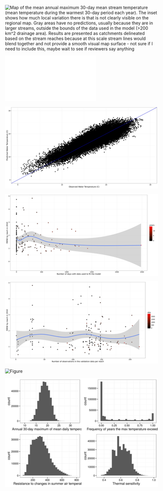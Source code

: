 
![Map of the mean annual maximum 30-day mean stream temperature (mean temperature during the warmest 30-day period each year). The inset shows how much local variation there is that is not clearly visible on the regional map. Gray areas have no predictions, usually because they are in larger streams, outside the bounds of the data used in the model (>200 $km^2$ drainage area). Results are presented as catchments delineated based on the stream reaches because at this scale stream lines would blend together and not provide a smooth visual map surface - *not sure if I need to include this, maybe wait to see if reviewers say anything*](Figures/Locations_Map.png) 

![Hierarchical structure of the daily stream temperature model. The observed daily temperatures are $t_{h,r,y,d}$ at HUC8 $h$ and reach $r$ in year $y$ on day $d$. In general, $\mu$ represent means, $\sigma$ represent standard deviations, $B$ represent vectors of coefficients with subscripts represnting the level of variation, $\Sigma$ is the covariance matrix, $\rho$ is the correlation matrix, $\omega$ is the expected temperature as a function of the deterministic components prior to inclusion of temporal autocorrelation, and $\delta$ is the autocorrelation coefficient. See details in the text for further description of the coefficients.](Figures/Hierarchical_Structure.pdf)


![trial text](Figures/validation_plot.jpg)


![text with $\sigma=2$ equation](Figures/rmse_2010_obs_plot.jpg)


![](Figures/rmse_2010_valid_obs_plot.jpg) 


![Figure](Figures/Inset3.png)


![Figure 6](Figures/metrics_histograms.jpg)

